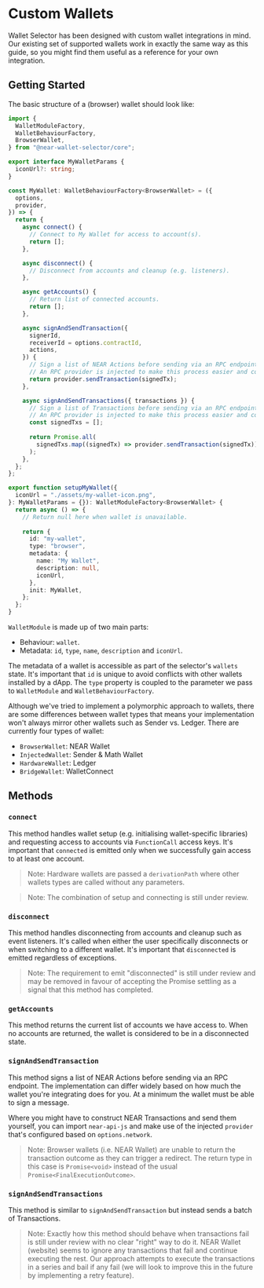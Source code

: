 # Custom Wallets

Wallet Selector has been designed with custom wallet integrations in mind. Our existing set of supported wallets work in exactly the same way as this guide, so you might find them useful as a reference for your own integration.

## Getting Started

The basic structure of a (browser) wallet should look like:

```ts
import {
  WalletModuleFactory,
  WalletBehaviourFactory,
  BrowserWallet,
} from "@near-wallet-selector/core";

export interface MyWalletParams {
  iconUrl?: string;
}

const MyWallet: WalletBehaviourFactory<BrowserWallet> = ({
  options,
  provider,
}) => {
  return {
    async connect() {
      // Connect to My Wallet for access to account(s).
      return [];
    },

    async disconnect() {
      // Disconnect from accounts and cleanup (e.g. listeners).
    },

    async getAccounts() {
      // Return list of connected accounts.
      return [];
    },

    async signAndSendTransaction({
      signerId,
      receiverId = options.contractId,
      actions,
    }) {
      // Sign a list of NEAR Actions before sending via an RPC endpoint.
      // An RPC provider is injected to make this process easier and configured based on options.network.
      return provider.sendTransaction(signedTx);
    },

    async signAndSendTransactions({ transactions }) {
      // Sign a list of Transactions before sending via an RPC endpoint.
      // An RPC provider is injected to make this process easier and configured based on options.network.
      const signedTxs = [];
        
      return Promise.all(
        signedTxs.map((signedTx) => provider.sendTransaction(signedTx))
      );
    },
  };
};

export function setupMyWallet({
  iconUrl = "./assets/my-wallet-icon.png",
}: MyWalletParams = {}): WalletModuleFactory<BrowserWallet> {
  return async () => {
    // Return null here when wallet is unavailable.
    
    return {
      id: "my-wallet",
      type: "browser",
      metadata: {
        name: "My Wallet",
        description: null,
        iconUrl,
      },
      init: MyWallet,
    };
  };
}
```

`WalletModule` is made up of two main parts:
- Behaviour: `wallet`.
- Metadata: `id`, `type`, `name`, `description` and `iconUrl`.

The metadata of a wallet is accessible as part of the selector's `wallets` state. It's important that `id` is unique to avoid conflicts with other wallets installed by a dApp. The `type` property is coupled to the parameter we pass to `WalletModule` and `WalletBehaviourFactory`.

Although we've tried to implement a polymorphic approach to wallets, there are some differences between wallet types that means your implementation won't always mirror other wallets such as Sender vs. Ledger. There are currently four types of wallet:

- `BrowserWallet`: NEAR Wallet
- `InjectedWallet`: Sender & Math Wallet
- `HardwareWallet`: Ledger
- `BridgeWallet`: WalletConnect

## Methods

### `connect`

This method handles wallet setup (e.g. initialising wallet-specific libraries) and requesting access to accounts via `FunctionCall` access keys. It's important that `connected` is emitted only when we successfully gain access to at least one account.

> Note: Hardware wallets are passed a `derivationPath` where other wallets types are called without any parameters.

> Note: The combination of setup and connecting is still under review.

### `disconnect`

This method handles disconnecting from accounts and cleanup such as event listeners. It's called when either the user specifically disconnects or when switching to a different wallet. It's important that `disconnected` is emitted regardless of exceptions.

> Note: The requirement to emit "disconnected" is still under review and may be removed in favour of accepting the Promise settling as a signal that this method has completed. 

### `getAccounts`

This method returns the current list of accounts we have access to. When no accounts are returned, the wallet is considered to be in a disconnected state.

### `signAndSendTransaction`

This method signs a list of NEAR Actions before sending via an RPC endpoint. The implementation can differ widely based on how much the wallet you're integrating does for you. At a minimum the wallet must be able to sign a message.

Where you might have to construct NEAR Transactions and send them yourself, you can import `near-api-js` and make use of the injected `provider` that's configured based on `options.network`.

> Note: Browser wallets (i.e. NEAR Wallet) are unable to return the transaction outcome as they can trigger a redirect. The return type in this case is `Promise<void>` instead of the usual `Promise<FinalExecutionOutcome>`.

### `signAndSendTransactions`

This method is similar to `signAndSendTransaction` but instead sends a batch of Transactions.

> Note: Exactly how this method should behave when transactions fail is still under review with no clear "right" way to do it. NEAR Wallet (website) seems to ignore any transactions that fail and continue executing the rest. Our approach attempts to execute the transactions in a series and bail if any fail (we will look to improve this in the future by implementing a retry feature).
